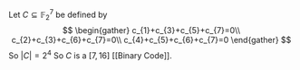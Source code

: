 Let $C\subseteq \mathbb{F}_{2}^{7}$ be defined by 
$$
\begin{gather}
c_{1}+c_{3}+c_{5}+c_{7}=0\\
c_{2}+c_{3}+c_{6}+c_{7}=0\\
c_{4}+c_{5}+c_{6}+c_{7}=0
\end{gather}
$$
So $\lvert C \rvert=2^{4}$
So $C$ is a $[7,16]$ [[Binary Code]].


